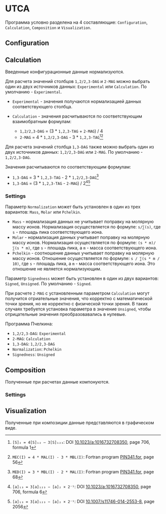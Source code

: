 # UTCA

Программа условно разделена на 4 составляющие: `Configuration`, `Calculation`,
`Composition` и `Visualization`.

## Configuration

## Calculation

Введенные конфигурационные данные нормализуются.

Для расчета значений столбцов `1,2/2,3-DAG` и `2-MAG` можно выбрать один из двух
источников данных: `Experimental` или `Calculation`. По умолчанию -
`Experimental`.

- `Experimental` - значения получаются нормализацией данных соответствующего
  столбца.

- `Calculation` - значения расчитываются по соответствующим взаимобратным
  формулам:

  - `1,2/2,3-DAG` = (3 * `1,2,3-TAG` + `2-MAG`) / 4
  - `2-MAG` = 4 * `1,2/2,3-DAG` - 3 * `1,2,3-TAG`[^10.1023/a:1016732708350/706/1][^pin341.for/56]

Для расчета значений столбца `1,3-DAG` также можно выбрать один из двух
источников данных: `1,2/2,3-DAG` или `2-MAG`. По умолчанию - `1,2/2,3-DAG`.

Значения расчитываются по соответствующим формулам:

- `1,3-DAG` = 3 * `1,2,3-TAG` - 2 * `1,2/2,3-DAG`[^pin341.for/68]
- `1,3-DAG` = (3 * `1,2,3-TAG` - `2-MAG`) / 2[^10.1023/a:1016732708350/706/6][^10.1007/s11746-014-2553-8/2056]

### Settings

Параметр `Normalization` может быть установлен в один из трех вариантов: `Mass`,
`Molar` или `Pchelkin`.

- `Mass` - нормализация данных не учитывает поправку на молярную массу ионов.
  Нормализация осуществляется по формуле: `s/∑(s)`, где `s` - плошадь пика
  соответствующего иона.
- `Molar` - нормализация данных учитывает поправку на молярную массу ионов.
  Нормализация осуществляется по формуле: `(s * m)/∑(s * m)`, где `s` - плошадь
  пика, а `m` - масса соответствующего иона.
- `Pchelkin` - соотношение данных учитывает поправку на молярную массу ионов.
  Отношение осуществляется по формуле: `s / ∑(s * m / 10)`, где `s` - плошадь
  пика, а `m` - масса соответствующего иона. Это отношение не является
  нормализующим.

Параметр `Signedness` может быть установлен в один из двух вариантов: `Signed`,
`Unsigned`. По умолчанию - `Signed`.

При расчете `2-MAG` с установленным параметром `Calculation` могут получится
отриательные значения, что корректно с математической точки зрения, но не
корректно с физической точки зрения. В таких случаях требуется установка
параметра в значение `Unsigned`, чтобы отрицательные значения преобразовавались
в нулевые.

Программа Пчелкина:

- `1,2/2,3-DAG`: `Experimental`
- `2-MAG`: `Calculation`
- `1,3-DAG`: `1,2/2,3-DAG`
- `Normalization`: `Pchelkin`
- `Signedness`: `Unsigned`

## Composition

Полученные при расчетах данные компонуются.

### Settings

## Visualization

Полученные при композиции данные представляются в графическом виде.


[^pin341.for/56]: `MEC(I) = 4 * MAL(I) - 3 * MBL(I)`: Fortran program [PIN341.for], page 56
[^pin341.for/68]: `MED(I) = 3 * MBL(I) - 2 * MAL(I)`: Fortran program [PIN341.for], page 68
[^10.1023/a:1016732708350/706/1]: `[S]₂ = 4[S]₁₂ – 3[S]₁₂₃`: DOI [10.1023/a:1016732708350], page 706, formula 1
[^10.1023/a:1016732708350/706/6]: `[a]₁₃ = 3[a]₁₂₃ − [a]₂ × 2⁻¹`: DOI [10.1023/a:1016732708350], page 706, formula 6
[^10.1007/s11746-014-2553-8/2056]: `[a]₁₃ = 3[a]₁₂₃ − [a]₂ × 2⁻¹`: DOI [10.1007/s11746-014-2553-8], page 2056

[pin341.for]: doc/PIN341.for "Fortran program \"PIN341.for\""
[10.1007/s11746-014-2553-8]: https://doi.org/10.1007/s11746-014-2553-8 "Positional-Species Composition of Triacylglycerols from the Arils of Mature Euonymus Fruits"
[10.1023/a:1016732708350]: https://doi.org/10.1023/a:1016732708350 "Determination of the Positional-Species Composition of Plant Reserve Triacylglycerols by Partial Chemical Deacylation"

[10.1016/s0176-1617(99)80039-x]: https://doi.org/10.1016/s0176-1617(99)80039-x "Developmental Changes in the Triacylglycerol Composition of Sea Buckthorn Fruit Mesocarp"
